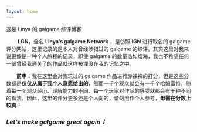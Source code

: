 ```yaml
---
layout: home
---
```


这是 Linya 的 galgame 综评博客

&ensp;&ensp;&ensp;&ensp; **LGN**，全名 **Linya‘s galgame Network** ，是仿照 **IGN** 进行取名的 galgame 评分网站，这里记录的是本人对曾经涉猎过的 galgame 的综评。其实这里对我来说更像是一种个人旅程的记录，即使 galgame 的数量浩如烟海，我也不希望任何一部曾经我通关了的作品就这样被埋没在我的记忆之中。

&ensp;&ensp;&ensp;&ensp;**前申**：我在这里会对我玩过的 galgame 作品进行赤裸裸的打分，但是这些分数都是**仅仅从属于我个人意愿给出的**，然而一千个观众就会有一千个哈姆雷特，随着每一个观众经历、理解能力的不同、每一个玩家对作品的感受就都会有千种不同的看法。因此，这里的评分更多还是个人向的，请勿用作个人参考，**毋需在分数上较真！**

### ***Let’s make galgame great again！***
